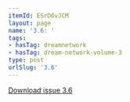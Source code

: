 ```yaml
---
itemId: ESrD6vJCM
layout: page
name: '3.6: '
tags:
- hasTag: dreamnetwork
- hasTag: dream-network-volume-3
type: post
urlSlug: '3.6'
---
```

<a href="files/pdfs/Volume_3/3.6-The-Dream-Network_Volume-3_No-6.pdf" download="">Download issue 3.6</a>